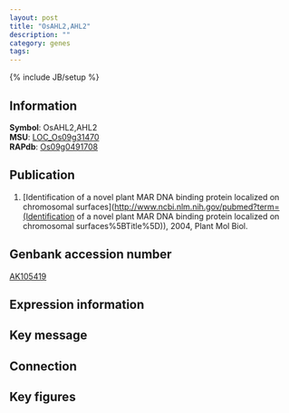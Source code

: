 ```yaml
---
layout: post
title: "OsAHL2,AHL2"
description: ""
category: genes
tags: 
---
```

{% include JB/setup %}

## Information
__Symbol__: OsAHL2,AHL2  
__MSU__: [LOC_Os09g31470](http://rice.plantbiology.msu.edu/cgi-bin/ORF_infopage.cgi?orf=LOC_Os09g31470)  
__RAPdb__: [Os09g0491708](http://rapdb.dna.affrc.go.jp/viewer/gbrowse_details/irgsp1?name=Os09g0491708)  

## Publication
1. [Identification of a novel plant MAR DNA binding protein localized on chromosomal surfaces](http://www.ncbi.nlm.nih.gov/pubmed?term=(Identification of a novel plant MAR DNA binding protein localized on chromosomal surfaces%5BTitle%5D)), 2004, Plant Mol Biol.

## Genbank accession number
[AK105419](http://www.ncbi.nlm.nih.gov/nuccore/AK105419)

## Expression information

## Key message

## Connection

## Key figures


